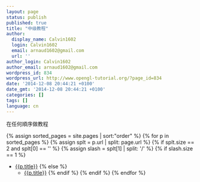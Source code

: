 ```yaml
---
layout: page
status: publish
published: true
title: "中级教程"
author:
  display_name: Calvin1602
  login: Calvin1602
  email: arnaud1602@gmail.com
  url: ''
author_login: Calvin1602
author_email: arnaud1602@gmail.com
wordpress_id: 834
wordpress_url: http://www.opengl-tutorial.org/?page_id=834
date: '2014-12-08 20:44:21 +0100'
date_gmt: '2014-12-08 20:44:21 +0100'
categories: []
tags: []
language: cn
---
```

在任何順序做教程

{% assign sorted_pages = site.pages | sort:"order" %}
{% for p in sorted_pages %}
   {% assign splt = p.url | split: page.url %}
   {% if splt.size == 2 and splt[0] == '' %}
      {% assign slash = splt[1] | split: '/' %}
{% if slash.size == 1 %}      
- <a class="page-link" href="{{p.url | prepend: site.baseurl}}">{{p.title}}</a>
{% else %}
   - <a class="page-link" href="{{p.url | prepend: site.baseurl}}">{{p.title}}</a>
{% endif %}
   {% endif %}
{% endfor %}

